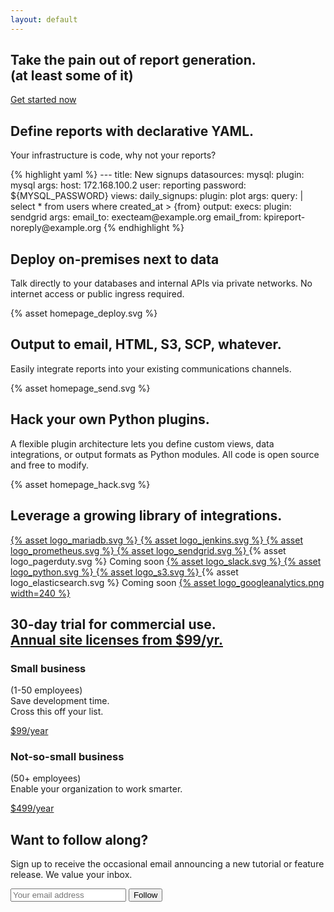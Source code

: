 ```yaml
---
layout: default
---
```


<section class="site-hero">
  <h1>
    Take the pain out of report generation. <aside>(at least some of it)</aside>
  </h1>
  <div class="pricing-options right">
    <div class="pricing-option dark">
      <a class="pricing-button" href="/blog/2021/01/18/tutorial-quickstart.html">
        Get started now
      </a>
    </div>
  </div>
</section>

<section class="feature-box dark">
  <div class="text-inset">
    <h2>Define reports with declarative YAML.</h2>
    <p>
      Your infrastructure is code, why not your reports?
    </p>
  </div>
  <div class="graphic-inset pop-out scroll">
  {% highlight yaml %}
---
title: New signups
datasources:
  mysql:
    plugin: mysql
    args:
      host: 172.168.100.2
      user: reporting
      password: ${MYSQL_PASSWORD}
views:
  daily_signups:
    plugin: plot
    args:
      query: |
        select * from users
        where created_at > {from}
output:
  execs:
    plugin: sendgrid
    args:
      email_to: execteam@example.org
      email_from: kpireport-noreply@example.org
  {% endhighlight %}
  </div>
</section>
<section class="feature-box r-align">
  <div class="text-inset">
    <h2>Deploy on-premises next to data</h2>
    <p>
      Talk directly to your databases and internal APIs via private networks.
      No internet access or public ingress required.
    </p>
  </div>
  <div class="graphic-inset">
    {% asset homepage_deploy.svg %}
  </div>
</section>
<section class="feature-box dark">
  <div class="text-inset">
    <h2>Output to email, HTML, S3, SCP, whatever.</h2>
    <p>
      Easily integrate reports into your existing communications channels.
    </p>
  </div>
  <div class="graphic-inset">
    {% asset homepage_send.svg %}
  </div>
</section>
<section class="feature-box r-align">
  <div class="text-inset">
    <h2>Hack your own Python plugins.</h2>
    <p>
      A flexible plugin architecture lets you define custom views, data integrations,
      or output formats as Python modules. All code is open source and free to modify.
    </p>
  </div>
  <div class="graphic-inset">
    {% asset homepage_hack.svg %}
  </div>
</section>
<section class="feature-box full">
  <h2>Leverage a growing library of integrations.</h2>
  <div>
    <a href="https://kpi-reporter.readthedocs.io/en/latest/plugins/mysql.html" target="_blank" rel="noopener noreferrer" class="plugin-logo">
      {% asset logo_mariadb.svg %}
    </a>
    <a href="https://kpi-reporter.readthedocs.io/en/latest/plugins/jenkins.html" target="_blank" rel="noopener noreferrer" class="plugin-logo">
      {% asset logo_jenkins.svg %}
    </a>
    <a href="https://kpi-reporter.readthedocs.io/en/latest/plugins/prometheus.html" target="_blank" rel="noopener noreferrer" class="plugin-logo">
      {% asset logo_prometheus.svg %}
    </a>
    <a href="https://kpi-reporter.readthedocs.io/en/latest/plugins/sendgrid.html" target="_blank" rel="noopener noreferrer" class="plugin-logo">
      {% asset logo_sendgrid.svg %}
    </a>
    <a class="plugin-logo">
      {% asset logo_pagerduty.svg %}
      <span class="coming-soon">Coming soon</span>
    </a>
    <a href="https://kpi-reporter.readthedocs.io/en/latest/plugins/slack.html" target="_blank" rel="noopener noreferrer" class="plugin-logo">
      {% asset logo_slack.svg %}
    </a>
    <a href="https://kpi-reporter.readthedocs.io/en/latest/plugins/plot.html" target="_blank" rel="noopener noreferrer" class="plugin-logo">
      {% asset logo_python.svg %}
    </a>
    <a href="https://kpi-reporter.readthedocs.io/en/latest/plugins/s3.html" target="_blank" rel="noopener noreferrer" class="plugin-logo">
      {% asset logo_s3.svg %}
    </a>
    <a class="plugin-logo">
      {% asset logo_elasticsearch.svg %}
      <span class="coming-soon">Coming soon</span>
    </a>
    <a href="https://kpi-reporter.readthedocs.io/en/latest/plugins/googleanalytics.html" target="_blank" rel="noopener noreferrer" class="plugin-logo">
      {% asset logo_googleanalytics.png width=240 %}
    </a>
  </div>
</section>
<section class="feature-box dark full">
  <h2>
    30-day trial for commercial use.<br>
    <a href="/pricing">Annual site licenses from $99/yr.</a>
  </h2>
  <div class="pricing-options">
    <div class="pricing-option">
      <h3>Small business</h3>
      <p>
        (1-50 employees)<br>
        Save development time.<br>
        Cross this off your list.
      </p>
      <a class="pricing-button" href="https://gum.co/JDoaK?variant=Small%20Business%20(1-50%20employees)" target="_blank">$99/year</a>
    </div>
    <div class="pricing-option">
      <h3>Not-so-small business</h3>
      <p>
        (50+ employees)<br>
        Enable your organization to work smarter.
      </p>
      <a class="pricing-button" href="https://gum.co/JDoaK?variant=Enterprise%20(50%2B%20employees)" target="_blank">$499/year</a>
    </div>
  </div>
</section>
<section class="feature-box">
  <div class="text-inset">
    <h2>Want to follow along?</h2>
    <p>
      Sign up to receive the occasional email announcing a new
      tutorial or feature release. We value your inbox.
    </p>
  </div>
  <form action="https://gumroad.com/follow_from_embed_form" class="follow-form" method="post">
    <input name="seller_id" type="hidden" value="2536543773530">
    <input name="email" placeholder="Your email address" type="email">
    <button type="submit">Follow</button>
  </form>
</section>

